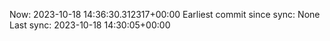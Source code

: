 Now: 2023-10-18 14:36:30.312317+00:00 Earliest commit since sync: None Last sync: 2023-10-18 14:30:05+00:00
